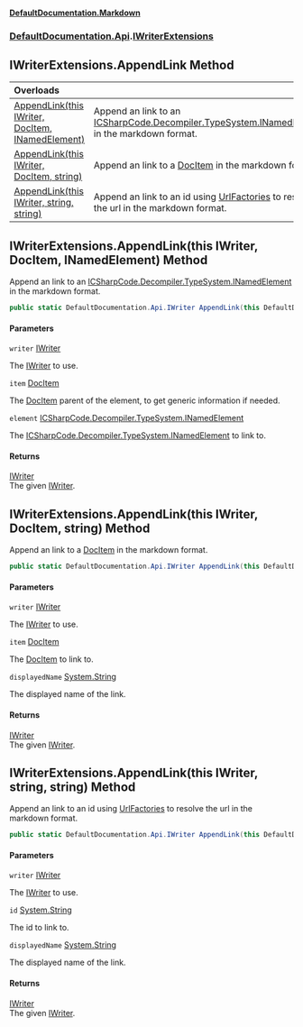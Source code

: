 #### [DefaultDocumentation\.Markdown](../../../index.md 'index')
### [DefaultDocumentation\.Api](../../../index.md#DefaultDocumentation.Api 'DefaultDocumentation\.Api').[IWriterExtensions](index.md 'DefaultDocumentation\.Api\.IWriterExtensions')

## IWriterExtensions\.AppendLink Method

| Overloads | |
| :--- | :--- |
| [AppendLink\(this IWriter, DocItem, INamedElement\)](AppendLink.md#DefaultDocumentation.Api.IWriterExtensions.AppendLink(thisDefaultDocumentation.Api.IWriter,DefaultDocumentation.Models.DocItem,INamedElement) 'DefaultDocumentation\.Api\.IWriterExtensions\.AppendLink\(this DefaultDocumentation\.Api\.IWriter, DefaultDocumentation\.Models\.DocItem, INamedElement\)') | Append an link to an [ICSharpCode\.Decompiler\.TypeSystem\.INamedElement](https://docs.microsoft.com/en-us/dotnet/api/ICSharpCode.Decompiler.TypeSystem.INamedElement 'ICSharpCode\.Decompiler\.TypeSystem\.INamedElement') in the markdown format\. |
| [AppendLink\(this IWriter, DocItem, string\)](AppendLink.md#DefaultDocumentation.Api.IWriterExtensions.AppendLink(thisDefaultDocumentation.Api.IWriter,DefaultDocumentation.Models.DocItem,string) 'DefaultDocumentation\.Api\.IWriterExtensions\.AppendLink\(this DefaultDocumentation\.Api\.IWriter, DefaultDocumentation\.Models\.DocItem, string\)') | Append an link to a [DocItem](https://github.com/Doraku/DefaultDocumentation/blob/master/documentation/api/DefaultDocumentation/Models/DocItem/index.md 'DefaultDocumentation\.Models\.DocItem') in the markdown format\. |
| [AppendLink\(this IWriter, string, string\)](AppendLink.md#DefaultDocumentation.Api.IWriterExtensions.AppendLink(thisDefaultDocumentation.Api.IWriter,string,string) 'DefaultDocumentation\.Api\.IWriterExtensions\.AppendLink\(this DefaultDocumentation\.Api\.IWriter, string, string\)') | Append an link to an id using [UrlFactories](https://github.com/Doraku/DefaultDocumentation/blob/master/documentation/api/DefaultDocumentation/IGeneralContext/UrlFactories.md 'DefaultDocumentation\.IGeneralContext\.UrlFactories') to resolve the url in the markdown format\. |

<a name='DefaultDocumentation.Api.IWriterExtensions.AppendLink(thisDefaultDocumentation.Api.IWriter,DefaultDocumentation.Models.DocItem,INamedElement)'></a>

## IWriterExtensions\.AppendLink\(this IWriter, DocItem, INamedElement\) Method

Append an link to an [ICSharpCode\.Decompiler\.TypeSystem\.INamedElement](https://docs.microsoft.com/en-us/dotnet/api/ICSharpCode.Decompiler.TypeSystem.INamedElement 'ICSharpCode\.Decompiler\.TypeSystem\.INamedElement') in the markdown format\.

```csharp
public static DefaultDocumentation.Api.IWriter AppendLink(this DefaultDocumentation.Api.IWriter writer, DefaultDocumentation.Models.DocItem item, INamedElement element);
```
#### Parameters

<a name='DefaultDocumentation.Api.IWriterExtensions.AppendLink(thisDefaultDocumentation.Api.IWriter,DefaultDocumentation.Models.DocItem,INamedElement).writer'></a>

`writer` [IWriter](https://github.com/Doraku/DefaultDocumentation/blob/master/documentation/api/DefaultDocumentation/Api/IWriter/index.md 'DefaultDocumentation\.Api\.IWriter')

The [IWriter](https://github.com/Doraku/DefaultDocumentation/blob/master/documentation/api/DefaultDocumentation/Api/IWriter/index.md 'DefaultDocumentation\.Api\.IWriter') to use\.

<a name='DefaultDocumentation.Api.IWriterExtensions.AppendLink(thisDefaultDocumentation.Api.IWriter,DefaultDocumentation.Models.DocItem,INamedElement).item'></a>

`item` [DocItem](https://github.com/Doraku/DefaultDocumentation/blob/master/documentation/api/DefaultDocumentation/Models/DocItem/index.md 'DefaultDocumentation\.Models\.DocItem')

The [DocItem](https://github.com/Doraku/DefaultDocumentation/blob/master/documentation/api/DefaultDocumentation/Models/DocItem/index.md 'DefaultDocumentation\.Models\.DocItem') parent of the element, to get generic information if needed\.

<a name='DefaultDocumentation.Api.IWriterExtensions.AppendLink(thisDefaultDocumentation.Api.IWriter,DefaultDocumentation.Models.DocItem,INamedElement).element'></a>

`element` [ICSharpCode\.Decompiler\.TypeSystem\.INamedElement](https://docs.microsoft.com/en-us/dotnet/api/ICSharpCode.Decompiler.TypeSystem.INamedElement 'ICSharpCode\.Decompiler\.TypeSystem\.INamedElement')

The [ICSharpCode\.Decompiler\.TypeSystem\.INamedElement](https://docs.microsoft.com/en-us/dotnet/api/ICSharpCode.Decompiler.TypeSystem.INamedElement 'ICSharpCode\.Decompiler\.TypeSystem\.INamedElement') to link to\.

#### Returns
[IWriter](https://github.com/Doraku/DefaultDocumentation/blob/master/documentation/api/DefaultDocumentation/Api/IWriter/index.md 'DefaultDocumentation\.Api\.IWriter')  
The given [IWriter](https://github.com/Doraku/DefaultDocumentation/blob/master/documentation/api/DefaultDocumentation/Api/IWriter/index.md 'DefaultDocumentation\.Api\.IWriter')\.

<a name='DefaultDocumentation.Api.IWriterExtensions.AppendLink(thisDefaultDocumentation.Api.IWriter,DefaultDocumentation.Models.DocItem,string)'></a>

## IWriterExtensions\.AppendLink\(this IWriter, DocItem, string\) Method

Append an link to a [DocItem](https://github.com/Doraku/DefaultDocumentation/blob/master/documentation/api/DefaultDocumentation/Models/DocItem/index.md 'DefaultDocumentation\.Models\.DocItem') in the markdown format\.

```csharp
public static DefaultDocumentation.Api.IWriter AppendLink(this DefaultDocumentation.Api.IWriter writer, DefaultDocumentation.Models.DocItem item, string? displayedName=null);
```
#### Parameters

<a name='DefaultDocumentation.Api.IWriterExtensions.AppendLink(thisDefaultDocumentation.Api.IWriter,DefaultDocumentation.Models.DocItem,string).writer'></a>

`writer` [IWriter](https://github.com/Doraku/DefaultDocumentation/blob/master/documentation/api/DefaultDocumentation/Api/IWriter/index.md 'DefaultDocumentation\.Api\.IWriter')

The [IWriter](https://github.com/Doraku/DefaultDocumentation/blob/master/documentation/api/DefaultDocumentation/Api/IWriter/index.md 'DefaultDocumentation\.Api\.IWriter') to use\.

<a name='DefaultDocumentation.Api.IWriterExtensions.AppendLink(thisDefaultDocumentation.Api.IWriter,DefaultDocumentation.Models.DocItem,string).item'></a>

`item` [DocItem](https://github.com/Doraku/DefaultDocumentation/blob/master/documentation/api/DefaultDocumentation/Models/DocItem/index.md 'DefaultDocumentation\.Models\.DocItem')

The [DocItem](https://github.com/Doraku/DefaultDocumentation/blob/master/documentation/api/DefaultDocumentation/Models/DocItem/index.md 'DefaultDocumentation\.Models\.DocItem') to link to\.

<a name='DefaultDocumentation.Api.IWriterExtensions.AppendLink(thisDefaultDocumentation.Api.IWriter,DefaultDocumentation.Models.DocItem,string).displayedName'></a>

`displayedName` [System\.String](https://docs.microsoft.com/en-us/dotnet/api/System.String 'System\.String')

The displayed name of the link\.

#### Returns
[IWriter](https://github.com/Doraku/DefaultDocumentation/blob/master/documentation/api/DefaultDocumentation/Api/IWriter/index.md 'DefaultDocumentation\.Api\.IWriter')  
The given [IWriter](https://github.com/Doraku/DefaultDocumentation/blob/master/documentation/api/DefaultDocumentation/Api/IWriter/index.md 'DefaultDocumentation\.Api\.IWriter')\.

<a name='DefaultDocumentation.Api.IWriterExtensions.AppendLink(thisDefaultDocumentation.Api.IWriter,string,string)'></a>

## IWriterExtensions\.AppendLink\(this IWriter, string, string\) Method

Append an link to an id using [UrlFactories](https://github.com/Doraku/DefaultDocumentation/blob/master/documentation/api/DefaultDocumentation/IGeneralContext/UrlFactories.md 'DefaultDocumentation\.IGeneralContext\.UrlFactories') to resolve the url in the markdown format\.

```csharp
public static DefaultDocumentation.Api.IWriter AppendLink(this DefaultDocumentation.Api.IWriter writer, string id, string? displayedName=null);
```
#### Parameters

<a name='DefaultDocumentation.Api.IWriterExtensions.AppendLink(thisDefaultDocumentation.Api.IWriter,string,string).writer'></a>

`writer` [IWriter](https://github.com/Doraku/DefaultDocumentation/blob/master/documentation/api/DefaultDocumentation/Api/IWriter/index.md 'DefaultDocumentation\.Api\.IWriter')

The [IWriter](https://github.com/Doraku/DefaultDocumentation/blob/master/documentation/api/DefaultDocumentation/Api/IWriter/index.md 'DefaultDocumentation\.Api\.IWriter') to use\.

<a name='DefaultDocumentation.Api.IWriterExtensions.AppendLink(thisDefaultDocumentation.Api.IWriter,string,string).id'></a>

`id` [System\.String](https://docs.microsoft.com/en-us/dotnet/api/System.String 'System\.String')

The id to link to\.

<a name='DefaultDocumentation.Api.IWriterExtensions.AppendLink(thisDefaultDocumentation.Api.IWriter,string,string).displayedName'></a>

`displayedName` [System\.String](https://docs.microsoft.com/en-us/dotnet/api/System.String 'System\.String')

The displayed name of the link\.

#### Returns
[IWriter](https://github.com/Doraku/DefaultDocumentation/blob/master/documentation/api/DefaultDocumentation/Api/IWriter/index.md 'DefaultDocumentation\.Api\.IWriter')  
The given [IWriter](https://github.com/Doraku/DefaultDocumentation/blob/master/documentation/api/DefaultDocumentation/Api/IWriter/index.md 'DefaultDocumentation\.Api\.IWriter')\.